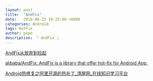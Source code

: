 ```yaml
---
layout: post
title:  "AndFix"
date:   2018-08-23 10:25:00 +0800
categories: Android
tags: HotFix
author: pepe
description: 『 AndFix 』
---
```


[AndFix从放弃到捡起](http://mp.weixin.qq.com/s?__biz=MzIxNDE1NjQ2Mw==&mid=2649872256&idx=1&sn=253973ed6b5539b0fbfffa3ae18bdae6&scene=23&srcid=0429euj6LKG0rczsVnfnO5KW#rd)

[alibaba/AndFix: AndFix is a library that offer hot-fix for Android App.](https://github.com/alibaba/AndFix)

[Android热修复之阿里开源的热补丁_清屏网_在线知识学习平台](http://www.qingpingshan.com/rjbc/az/220718.html)

